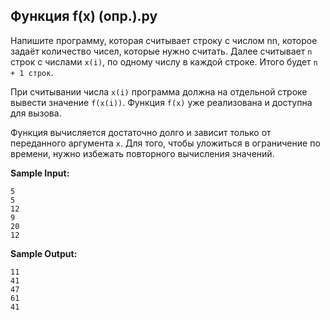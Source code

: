 ## Функция f(x) (опр.).py
Напишите программу, которая считывает строку с числом nn, которое задаёт количество чисел, которые нужно считать. Далее считывает `n` строк с числами `x(i)`, 
по одному числу в каждой строке. Итого будет `n + 1 строк`.

При считывании числа `x(i)` программа должна на отдельной строке вывести значение `f(x(i))`. Функция `f(x)` уже реализована и доступна для вызова. 

Функция вычисляется достаточно долго и зависит только от переданного аргумента `x`. Для того, чтобы уложиться в ограничение по времени, 
нужно избежать повторного вычисления значений.

**Sample Input:**
```
5
5
12
9
20
12
```
**Sample Output:**
```
11
41
47
61
41
```
